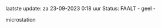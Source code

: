 laatste update: 
za 23-09-2023  0:18   uur 
Status: FAALT - geel - 
<div class="service Y">microstation</div>